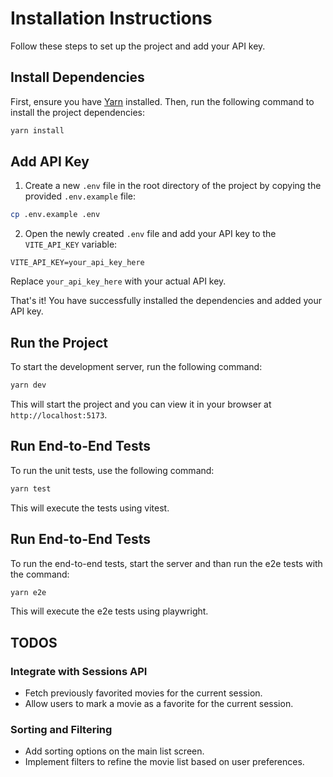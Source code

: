 # Installation Instructions

Follow these steps to set up the project and add your API key.

## Install Dependencies

First, ensure you have [Yarn](https://yarnpkg.com/) installed. Then, run the following command to install the project dependencies:

```bash
yarn install
```

## Add API Key

1. Create a new `.env` file in the root directory of the project by copying the provided `.env.example` file:

  ```bash
  cp .env.example .env
  ```

2. Open the newly created `.env` file and add your API key to the `VITE_API_KEY` variable:

  ```env
  VITE_API_KEY=your_api_key_here
  ```

Replace `your_api_key_here` with your actual API key.

That's it! You have successfully installed the dependencies and added your API key.

## Run the Project

To start the development server, run the following command:

```bash
yarn dev
```

This will start the project and you can view it in your browser at `http://localhost:5173`.



## Run End-to-End Tests

To run the unit tests, use the following command:

```bash
yarn test
```

This will execute the tests using vitest.

## Run End-to-End Tests

To run the end-to-end tests, start the server and than run the e2e tests with the command:

```bash
yarn e2e
```

This will execute the e2e tests using playwright.


## TODOS

### Integrate with Sessions API

- Fetch previously favorited movies for the current session.
- Allow users to mark a movie as a favorite for the current session.

### Sorting and Filtering

- Add sorting options on the main list screen.
- Implement filters to refine the movie list based on user preferences.